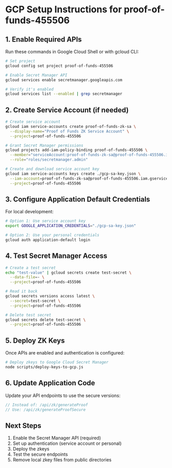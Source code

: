 # GCP Setup Instructions for proof-of-funds-455506

## 1. Enable Required APIs

Run these commands in Google Cloud Shell or with gcloud CLI:

```bash
# Set project
gcloud config set project proof-of-funds-455506

# Enable Secret Manager API
gcloud services enable secretmanager.googleapis.com

# Verify it's enabled
gcloud services list --enabled | grep secretmanager
```

## 2. Create Service Account (if needed)

```bash
# Create service account
gcloud iam service-accounts create proof-of-funds-zk-sa \
  --display-name="Proof of Funds ZK Service Account" \
  --project=proof-of-funds-455506

# Grant Secret Manager permissions
gcloud projects add-iam-policy-binding proof-of-funds-455506 \
  --member="serviceAccount:proof-of-funds-zk-sa@proof-of-funds-455506.iam.gserviceaccount.com" \
  --role="roles/secretmanager.admin"

# Create and download service account key
gcloud iam service-accounts keys create ./gcp-sa-key.json \
  --iam-account=proof-of-funds-zk-sa@proof-of-funds-455506.iam.gserviceaccount.com \
  --project=proof-of-funds-455506
```

## 3. Configure Application Default Credentials

For local development:

```bash
# Option 1: Use service account key
export GOOGLE_APPLICATION_CREDENTIALS="./gcp-sa-key.json"

# Option 2: Use your personal credentials
gcloud auth application-default login
```

## 4. Test Secret Manager Access

```bash
# Create a test secret
echo "test-value" | gcloud secrets create test-secret \
  --data-file=- \
  --project=proof-of-funds-455506

# Read it back
gcloud secrets versions access latest \
  --secret=test-secret \
  --project=proof-of-funds-455506

# Delete test secret
gcloud secrets delete test-secret \
  --project=proof-of-funds-455506
```

## 5. Deploy ZK Keys

Once APIs are enabled and authentication is configured:

```bash
# Deploy zkeys to Google Cloud Secret Manager
node scripts/deploy-keys-to-gcp.js
```

## 6. Update Application Code

Update your API endpoints to use the secure versions:

```javascript
// Instead of: /api/zk/generateProof
// Use: /api/zk/generateProofSecure
```

## Next Steps

1. Enable the Secret Manager API (required)
2. Set up authentication (service account or personal)
3. Deploy the zkeys
4. Test the secure endpoints
5. Remove local zkey files from public directories
